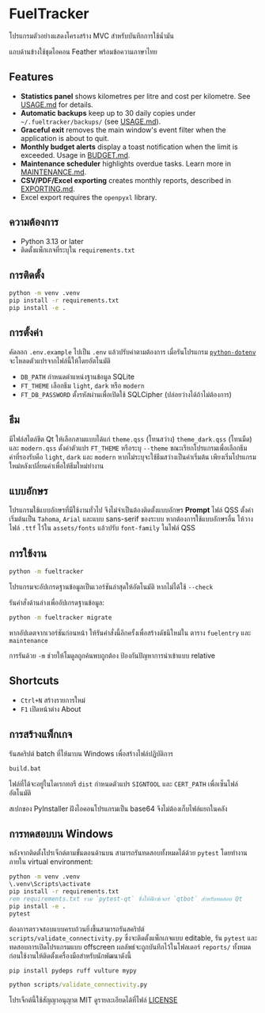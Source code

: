 # FuelTracker

โปรแกรมตัวอย่างแสดงโครงสร้าง MVC สำหรับบันทึกการใช้น้ำมัน

แถบด้านข้างใช้ชุดไอคอน Feather พร้อมข้อความภาษาไทย

## Features

- **Statistics panel** shows kilometres per litre and cost per kilometre. See
  [USAGE.md](docs/USAGE.md) for details.
- **Automatic backups** keep up to 30 daily copies under
  `~/.fueltracker/backups/` (see [USAGE.md](docs/USAGE.md)).
- **Graceful exit** removes the main window's event filter when the
  application is about to quit.
- **Monthly budget alerts** display a toast notification when the limit is
  exceeded. Usage in [BUDGET.md](docs/BUDGET.md).
- **Maintenance scheduler** highlights overdue tasks. Learn more in
  [MAINTENANCE.md](docs/MAINTENANCE.md).
- **CSV/PDF/Excel exporting** creates monthly reports, described in
  [EXPORTING.md](docs/EXPORTING.md).
- Excel export requires the `openpyxl` library.

## ความต้องการ

 - Python 3.13 or later
- ติดตั้งแพ็กเกจที่ระบุใน `requirements.txt`

## การติดตั้ง

```bash
python -m venv .venv
pip install -r requirements.txt
pip install -e .
```

## การตั้งค่า

คัดลอก `.env.example` ไปเป็น `.env` แล้วปรับค่าตามต้องการ
เมื่อรันโปรแกรม [`python-dotenv`](https://pypi.org/project/python-dotenv/) จะโหลดตัวแปรจากไฟล์นี้ให้โดยอัตโนมัติ

- `DB_PATH` กำหนดตำแหน่งฐานข้อมูล SQLite
- `FT_THEME` เลือกธีม `light`, `dark` หรือ `modern`
- `FT_DB_PASSWORD` ตั้งรหัสผ่านเพื่อเปิดใช้ SQLCipher (ปล่อยว่างได้ถ้าไม่ต้องการ)

## ธีม

มีไฟล์สไตล์ชีต Qt ให้เลือกสามแบบได้แก่ `theme.qss` (โทนสว่าง) `theme_dark.qss` (โทนมืด) และ `modern.qss`
ตั้งค่าตัวแปร `FT_THEME` หรือระบุ `--theme` ขณะเรียกโปรแกรมเพื่อเลือกธีม
ค่าที่รองรับคือ `light`, `dark` และ `modern` หากไม่ระบุจะใช้ธีมสว่างเป็นค่าเริ่มต้น
เพียงเริ่มโปรแกรมใหม่หลังเปลี่ยนค่าเพื่อให้ธีมใหม่ทำงาน

## แบบอักษร

โปรแกรมใช้แบบอักษรที่มีใช้งานทั่วไป จึงไม่จำเป็นต้องติดตั้งแบบอักษร **Prompt**
ไฟล์ QSS ตั้งค่าเริ่มต้นเป็น `Tahoma`, `Arial` และแบบ sans-serif ของระบบ
หากต้องการใช้แบบอักษรอื่น ให้วางไฟล์ `.ttf` ไว้ใน `assets/fonts` แล้วปรับ `font-family` ในไฟล์ QSS

## การใช้งาน

```bash
python -m fueltracker
```

โปรแกรมจะอัปเกรดฐานข้อมูลเป็นเวอร์ชันล่าสุดให้อัตโนมัติ หากไม่ได้ใช้ `--check`

รันคำสั่งด้านล่างเพื่ออัปเกรดฐานข้อมูล:

```bash
python -m fueltracker migrate
```
หากอัปเดตจากเวอร์ชันก่อนหน้า ให้รันคำสั่งนี้อีกครั้งเพื่อสร้างดัชนีใหม่ใน
ตาราง `fuelentry` และ `maintenance`

การรันด้วย `-m` ช่วยให้โมดูลถูกค้นพบถูกต้อง ป้องกันปัญหาการนำเข้าแบบ relative

## Shortcuts

- `Ctrl+N` สร้างรายการใหม่
- `F1` เปิดหน้าต่าง About

## การสร้างแพ็กเกจ

รันสคริปต์ batch ที่ให้มาบน Windows เพื่อสร้างไฟล์ปฏิบัติการ

```bat
build.bat
```

ไฟล์ที่ได้จะอยู่ในไดเรกทอรี `dist` กำหนดตัวแปร `SIGNTOOL` และ `CERT_PATH` เพื่อเซ็นไฟล์อัตโนมัติ

สเปกของ PyInstaller ฝังไอคอนโปรแกรมเป็น base64 จึงไม่ต้องเก็บไฟล์แยกในคลัง

## การทดสอบบน Windows

หลังจากติดตั้งโปรเจ็กต์ตามขั้นตอนด้านบน สามารถรันทดสอบทั้งหมดได้ด้วย `pytest`
โดยทำงานภายใน virtual environment:

```bat
python -m venv .venv
\.venv\Scripts\activate
pip install -r requirements.txt
rem requirements.txt รวม `pytest-qt` ซึ่งให้ฟิกซ์เจอร์ `qtbot` สำหรับทดสอบ Qt
pip install -e .
pytest
```

ต้องการตรวจสอบแบบครบถ้วนยิ่งขึ้นสามารถรันสคริปต์
`scripts/validate_connectivity.py` ซึ่งจะติดตั้งแพ็กเกจแบบ editable,
รัน `pytest` และทดสอบการเปิดโปรแกรมแบบ offscreen ผลลัพธ์จะถูกบันทึกไว้ในโฟลเดอร์
`reports/` ทั้งหมด ก่อนใช้งานให้ติดตั้งเครื่องมือสำหรับนักพัฒนาดังนี้

```bash
pip install pydeps ruff vulture mypy
```

```bat
python scripts/validate_connectivity.py
```

โปรเจ็กต์นี้ใช้สัญญาอนุญาต MIT ดูรายละเอียดได้ที่ไฟล์ [LICENSE](LICENSE)
